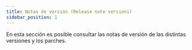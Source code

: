 ```yaml
---
title: Notas de versión (Release note versioni)
sidebar_position: 1
---
```


En esta sección es posible consultar las notas de versión de las distintas versiones y los parches.